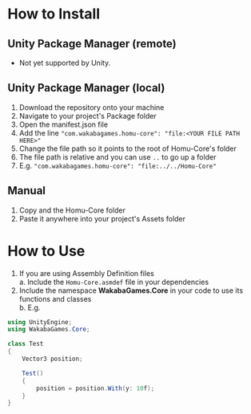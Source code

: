 # How to Install

## Unity Package Manager (remote)
* Not yet supported by Unity.

## Unity Package Manager (local)
1. Download the repository onto your machine
2. Navigate to your project's Package folder
3. Open the manifest.json file
4. Add the line `"com.wakabagames.homu-core": "file:<YOUR FILE PATH HERE>"`
5. Change the file path so it points to the root of Homu-Core's folder
6. The file path is relative and you can use `..` to go up a folder
7. E.g. `"com.wakabagames.homu-core": "file:../../Homu-Core"`

## Manual
1. Copy and the Homu-Core folder
2. Paste it anywhere into your project's Assets folder

# How to Use

1. If you are using Assembly Definition files  
a. Include the `Homu-Core.asmdef` file in your dependencies 
2. Include the namespace **WakabaGames.Core** in your code to use its functions and classes  
b. E.g.  
```csharp
using UnityEngine;
using WakabaGames.Core;

class Test
{
    Vector3 position;

    Test()
    {
        position = position.With(y: 10f);
    }
}
```